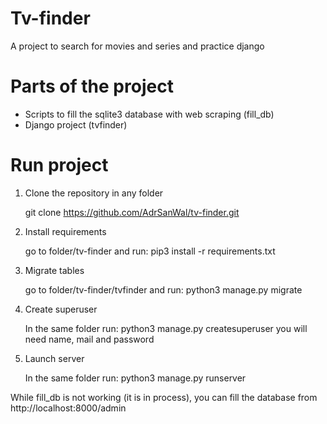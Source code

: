 Tv-finder
=
A project to search for movies and series and practice django


Parts of the project
=
* Scripts to fill the sqlite3 database with web scraping (fill_db)
* Django project (tvfinder)

Run project
=
1. Clone the repository in any folder

      git clone https://github.com/AdrSanWal/tv-finder.git

2. Install requirements

      go to folder/tv-finder and run:
      pip3 install -r requirements.txt

3. Migrate tables

      go to folder/tv-finder/tvfinder and run:
      python3 manage.py migrate
  
4. Create superuser

      In the same folder run:
      python3 manage.py createsuperuser
      you will need name, mail and password
  
5. Launch server

      In the same folder run:
      python3 manage.py runserver
  
While fill_db is not working (it is in process),
you can fill the database from http://localhost:8000/admin


